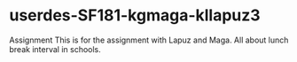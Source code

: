 # userdes-SF181-kgmaga-kllapuz3
Assignment
This is for the assignment with Lapuz and Maga.
All about lunch break interval in schools.
